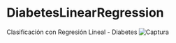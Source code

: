 # DiabetesLinearRegression
Clasificación con Regresión Lineal - Diabetes
![Captura](https://user-images.githubusercontent.com/39033189/108737386-8f538f80-7500-11eb-899f-adf79c586349.PNG)
